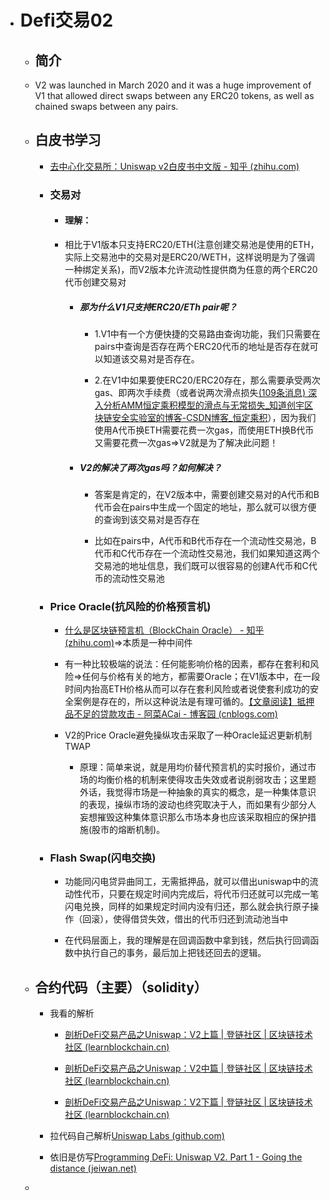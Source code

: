 - # Defi交易02

  - ## 简介

  - V2 was launched in March 2020 and it was a huge improvement of V1 that allowed direct swaps between any ERC20 tokens, as well as chained swaps between any pairs.

  - ## 白皮书学习

    - [去中心化交易所：Uniswap v2白皮书中文版 - 知乎 (zhihu.com)](https://zhuanlan.zhihu.com/p/255190320)

    - ### 交易对

      - #### 理解：

      - 相比于V1版本只支持ERC20/ETH(注意创建交易池是使用的ETH，实际上交易池中的交易对是ERC20/WETH，这样说明是为了强调一种绑定关系)，而V2版本允许流动性提供商为任意的两个ERC20代币创建交易对

        - ##### 那为什么V1只支持ERC20/ETh pair呢？

          - 1.V1中有一个方便快捷的交易路由查询功能，我们只需要在pairs中查询是否存在两个ERC20代币的地址是否存在就可以知道该交易对是否存在。

          - 2.在V1中如果要使ERC20/ERC20存在，那么需要承受两次gas、即两次手续费（或者说两次滑点损失[(109条消息) 深入分析AMM恒定乘积模型的滑点与无常损失_知道创宇区块链安全实验室的博客-CSDN博客_恒定乘积](https://blog.csdn.net/SierraW/article/details/118543720)），因为我们使用A代币换ETH需要花费一次gas，而使用ETH换B代币又需要花费一次gas=>V2就是为了解决此问题！

        - ##### V2的解决了两次gas吗？如何解决？

          - 答案是肯定的，在V2版本中，需要创建交易对的A代币和B代币会在pairs中生成一个固定的地址，那么就可以很方便的查询到该交易对是否存在

          - 比如在pairs中，A代币和B代币存在一个流动性交易池，B代币和C代币存在一个流动性交易池，我们如果知道这两个交易池的地址信息，我们既可以很容易的创建A代币和C代币的流动性交易池

    - ### Price Oracle(抗风险的价格预言机)

      - [什么是区块链预言机（BlockChain Oracle） - 知乎 (zhihu.com)](https://zhuanlan.zhihu.com/p/52369816)=>本质是一种中间件

      - 有一种比较极端的说法：任何能影响价格的因素，都存在套利和风险=>任何与价格有关的地方，都需要Oracle；在V1版本中，在一段时间内抬高ETH价格从而可以存在套利风险或者说使套利成功的安全案例是存在的，所以这种说法是有理可循的。[【文章阅读】抵押品不足的贷款攻击 - 阿菜ACai - 博客园 (cnblogs.com)](https://www.cnblogs.com/ACaiGarden/p/16073115.html)

      - V2的Price Oracle避免操纵攻击采取了一种Oracle延迟更新机制TWAP
        - 原理：简单来说，就是用均价替代预言机的实时报价，通过市场的均衡价格的机制来使得攻击失效或者说削弱攻击；这里题外话，我觉得市场是一种抽象的真实的概念，是一种集体意识的表现，操纵市场的波动也终究取决于人，而如果有少部分人妄想摧毁这种集体意识那么市场本身也应该采取相应的保护措施(股市的熔断机制)。

    - ### Flash Swap(闪电交换)

      - 功能同闪电贷异曲同工，无需抵押品，就可以借出uniswap中的流动性代币，只要在规定时间内完成后，将代币归还就可以完成一笔闪电兑换，同样的如果规定时间内没有归还，那么就会执行原子操作（回滚），使得借贷失效，借出的代币归还到流动池当中

      - 在代码层面上，我的理解是在回调函数中拿到钱，然后执行回调函数中执行自己的事务，最后加上把钱还回去的逻辑。

  - ## 合约代码（主要）（solidity）

    - 我看的解析

      - [剖析DeFi交易产品之Uniswap：V2上篇 | 登链社区 | 区块链技术社区 (learnblockchain.cn)](https://learnblockchain.cn/article/2824)

      - [剖析DeFi交易产品之Uniswap：V2中篇 | 登链社区 | 区块链技术社区 (learnblockchain.cn)](https://learnblockchain.cn/article/3047)

      - [剖析DeFi交易产品之Uniswap：V2下篇 | 登链社区 | 区块链技术社区 (learnblockchain.cn)](https://learnblockchain.cn/article/3100)

    - 拉代码自己解析[Uniswap Labs (github.com)](https://github.com/uniswap)

    - 依旧是仿写[Programming DeFi: Uniswap V2. Part 1 - Going the distance (jeiwan.net)](https://jeiwan.net/posts/programming-defi-uniswapv2-1/)

  -  